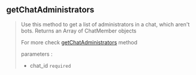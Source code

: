 ## getChatAdministrators

> Use this method to get a list of administrators in a chat, which aren't bots. Returns an Array of ChatMember objects
>
> For more check [getChatAdministrators](https://core.telegram.org/bots/api#getchatadministrators) method
>
> parameters :
>
> - chat_id `required`
